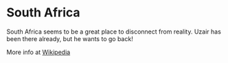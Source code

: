 # South Africa

South Africa seems to be a great place to disconnect from reality. 
Uzair has been there already, but he wants to go back!

More info at [Wikipedia](https://en.wikipedia.org/wiki/South_Africa)
